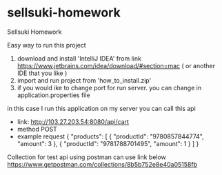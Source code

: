 # sellsuki-homework
Sellsuki Homework

Easy way to run this project
1. download and install 'IntelliJ IDEA' from link https://www.jetbrains.com/idea/download/#section=mac ( or another IDE that you like )
2. import and run project from 'how_to_install.zip'
3. if you would ike to change port for run server. you can change in application.properties file

in this case I run this application on my server you can call this api
- link: http://103.27.203.54:8080/api/cart
- method POST
- example request
{
	"products": [
		{
			"productId": "9780857844774",
			"amount": 3
		},
		{
			"productId": "9781788701495",
			"amount": 1
		}
	]
}


Collection for test api using postman can use link below
https://www.getpostman.com/collections/8b5b752e8e40a05158fb
